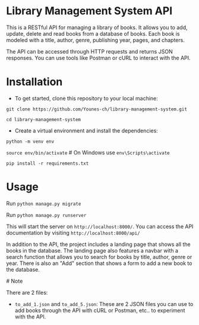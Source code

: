 # Library Management System API

This is a RESTful API for managing a library of books. It allows you to add, update, delete and read books from a database of books. Each book is modeled with a title, author, genre, publishing year, pages, and chapters.

The API can be accessed through HTTP requests and returns JSON responses. You can use tools like Postman or cURL to interact with the API.

# Installation

* To get started, clone this repository to your local machine:

`git clone https://github.com/Younes-ch/library-management-system.git`

`cd library-management-system`

* Create a virtual environment and install the dependencies:

`python -m venv env`

`source env/bin/activate`  # On Windows use `env\Scripts\activate`

`pip install -r requirements.txt`

# Usage

Run `python manage.py migrate`

Run `python manage.py runserver`

This will start the server on `http://localhost:8000/`. You can access the API documentation by visiting `http://localhost:8000/api/`


In addition to the API, the project includes a landing page that shows all the books in the database. The landing page also features a navbar with a search function that allows you to search for books by title, author, genre or year. There is also an "Add" section that shows a form to add a new book to the database.

# Note

There are 2 files:
- `to_add_1.json` and `to_add_5.json`: These are 2 JSON files you can use to add books through the API with cURL or Postman, etc.. to experiment with the API.
